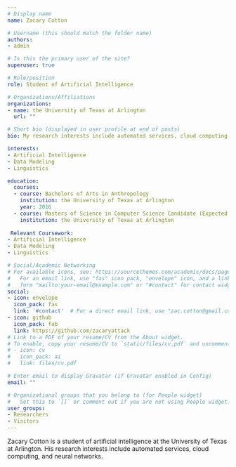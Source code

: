 ```yaml
---
# Display name
name: Zacary Cotton

# Username (this should match the folder name)
authors:
- admin

# Is this the primary user of the site?
superuser: true

# Role/position
role: Student of Artificial Intelligence

# Organizations/Affiliations
organizations:
- name: the University of Texas at Arlington
  url: ""

# Short bio (displayed in user profile at end of posts)
bio: My research interests include automated services, cloud computing, and neural networks.

interests:
- Artificial Intelligence
- Data Modeling
- Linguistics

education:
  courses:
  - course: Bachelors of Arts in Anthropology
    institution: the University of Texas at Arlington
    year: 2016
  - course: Masters of Science in Computer Science Candidate (Expected graduation May 2021)
    institution: the University of Texas at Arlington
 
 Relevant Coursework:
- Artificial Intelligence
- Data Modeling
- Linguistics

# Social/Academic Networking
# For available icons, see: https://sourcethemes.com/academic/docs/page-builder/#icons
#   For an email link, use "fas" icon pack, "envelope" icon, and a link in the
#   form "mailto:your-email@example.com" or "#contact" for contact widget.
social:
- icon: envelope
  icon_pack: fas
  link: '#contact'  # For a direct email link, use "zac.cotton@gmail.com".
- icon: github
  icon_pack: fab
  link: https://github.com/zacaryattack
# Link to a PDF of your resume/CV from the About widget.
# To enable, copy your resume/CV to `static/files/cv.pdf` and uncomment the lines below.
# - icon: cv
#   icon_pack: ai
#   link: files/cv.pdf

# Enter email to display Gravatar (if Gravatar enabled in Config)
email: ""

# Organizational groups that you belong to (for People widget)
#   Set this to `[]` or comment out if you are not using People widget.
user_groups:
- Researchers
- Visitors
---
```


Zacary Cotton is a student of artificial intelligence at the University of Texas at Arlington. His research interests include automated services, cloud computing, and neural networks.
